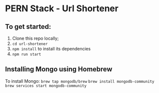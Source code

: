 # PERN Stack - Url Shortener

## To get started:
  1. Clone this repo locally;
  2. `cd url-shortener`
  3. `npm install` to install its dependencies
  4. `npm run start`

## Installing Mongo using Homebrew

To install Mongo:
`brew tap mongodb/brew`
`brew install mongodb-community`
`brew services start mongodb-community`